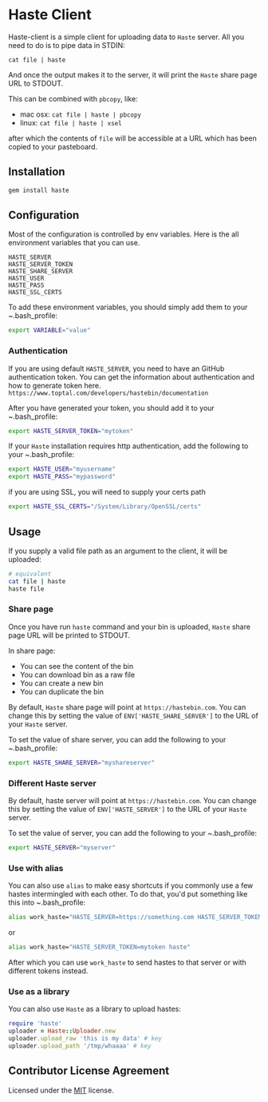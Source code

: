 # Haste Client

Haste-client is a simple client for uploading data to `Haste` server.  All you need to do is to pipe data in STDIN:

`cat file | haste`

And once the output makes it to the server, it will print the `Haste` share page URL to STDOUT.

This can be combined with `pbcopy`, like:

* mac osx: `cat file | haste | pbcopy`
* linux: `cat file | haste | xsel`

after which the contents of `file` will be accessible at a URL which has been copied to your pasteboard.

## Installation

``` bash
gem install haste
```

## Configuration

Most of the configuration is controlled by env variables. Here is the all environment variables that you can use.

```
HASTE_SERVER
HASTE_SERVER_TOKEN
HASTE_SHARE_SERVER
HASTE_USER
HASTE_PASS
HASTE_SSL_CERTS
```

To add these environment variables, you should simply add them to your ~.bash_profile:

```bash
export VARIABLE="value"
```

### Authentication

If you are using default `HASTE_SERVER`, you need to have an GitHub authentication token.
You can get the information about authentication and how to generate token here. `https://www.toptal.com/developers/hastebin/documentation` 

After you have generated your token, you should add it to your ~.bash_profile:

```bash
export HASTE_SERVER_TOKEN="mytoken"
```

If your `Haste` installation requires http authentication, add the following to your ~.bash_profile:

```bash
export HASTE_USER="myusername"
export HASTE_PASS="mypassword"
```

if you are using SSL, you will need to supply your certs path

```bash
export HASTE_SSL_CERTS="/System/Library/OpenSSL/certs"
```



## Usage

If you supply a valid file path as an argument to the client, it will be uploaded:

``` bash
# equivalent
cat file | haste
haste file
```

### Share page

Once you have run `haste` command and your bin is uploaded, `Haste` share page URL will be printed to STDOUT.

In share page:

- You can see the content of the bin
- You can download bin as a raw file
- You can create a new bin
- You can duplicate the bin


By default, `Haste` share page will point at `https://hastebin.com`. 
You can change this by setting the value of `ENV['HASTE_SHARE_SERVER']` to the URL of your `Haste` server.  

To set the value of share server, you can add the following to your ~.bash_profile:

```bash
export HASTE_SHARE_SERVER="myshareserver"
```


### Different Haste server

By default, haste server will point at `https://hastebin.com`. 
You can change this by setting the value of `ENV['HASTE_SERVER']` to the URL of your `Haste` server.  

To set the value of server, you can add the following to your ~.bash_profile:

```bash
export HASTE_SERVER="myserver"
```

### Use with alias

You can also use `alias` to make easy shortcuts if you commonly use a few hastes intermingled with each other. 
To do that, you'd put something like this into ~.bash_profile:

``` bash
alias work_haste="HASTE_SERVER=https://something.com HASTE_SERVER_TOKEN=mytoken haste"
```

or

``` bash
alias work_haste="HASTE_SERVER_TOKEN=mytoken haste"
```

After which you can use `work_haste` to send hastes to that server or with different tokens instead.


### Use as a library

You can also use `Haste` as a library to upload hastes:

``` ruby
require 'haste'
uploader = Haste::Uploader.new
uploader.upload_raw 'this is my data' # key
uploader.upload_path '/tmp/whaaaa' # key
```

## Contributor License Agreement

Licensed under the [MIT](https://github.com/toptal/haste-client/blob/main/LICENSE.txt 'https://github.com/toptal/haste-client/blob/main/LICENSE.txt') license.
